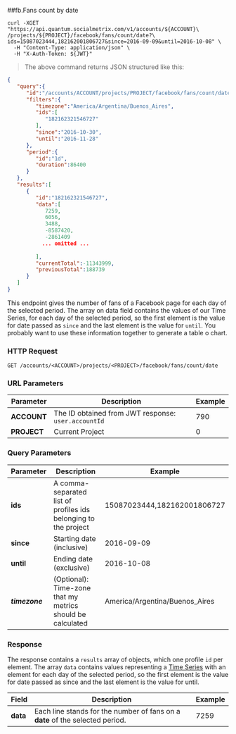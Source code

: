 ##fb.Fans count by date

```shell
curl -XGET "https://api.quantum.socialmetrix.com/v1/accounts/${ACCOUNT}\
/projects/${PROJECT}/facebook/fans/count/date?\
ids=15087023444,182162001806727&since=2016-09-09&until=2016-10-08" \
  -H "Content-Type: application/json" \
  -H "X-Auth-Token: ${JWT}"
```

> The above command returns JSON structured like this:

```json
{  
   "query":{  
      "id":"/accounts/ACCOUNT/projects/PROJECT/facebook/fans/count/date",
      "filters":{  
         "timezone":"America/Argentina/Buenos_Aires",
         "ids":[  
            "182162321546727"
         ],
         "since":"2016-10-30",
         "until":"2016-11-28"
      },
      "period":{  
         "id":"1d",
         "duration":86400
      }
   },
   "results":[  
      {  
         "id":"182162321546727",
         "data":[  
            7259,
            6056,
            3488,
            -8587420,
            -2861409
           ... omitted ...
           
         ],
         "currentTotal":-11343999,
         "previousTotal":188739
      }
   ]
}
```

This endpoint gives the number of fans of a Facebook page for each day of the selected period. The array on data field contains the values of our Time Series, for each day of the selected period, so the first element is the value for date passed as `since` and the last element is the value for `until`. You probably want to use these information together to generate a table o chart.

### HTTP Request

`GET /accounts/<ACCOUNT>/projects/<PROJECT>/facebook/fans/count/date`

### URL Parameters

Parameter | Description | Example
--------- | ----------- | -----------
**ACCOUNT** | The ID obtained from JWT response: `user.accountId` | 790
**PROJECT** | Current Project | 0

### Query Parameters

Parameter | Description | Example
--------- | ----------- | -----------
**ids** | A comma-separated list of profiles ids belonging to the project | 15087023444,182162001806727
**since** | Starting date (inclusive) | 2016-09-09
**until** | Ending date (exclusive) | 2016-10-08
***timezone*** | (Optional): Time-zone that my metrics should be calculated | America/Argentina/Buenos_Aires

### Response

The response contains a `results` array of objects, which one profile `id` per element. The array `data` contains values representing a [Time Series](https://en.wikipedia.org/wiki/Time_series) with an element for each day of the selected period, so the first element is the value for date passed as since and the last element is the value for until.

Field | Description | Example
--------- | ----------- | -----------
**data** | Each line stands for the number of fans on a **date** of the selected period. | 7259

